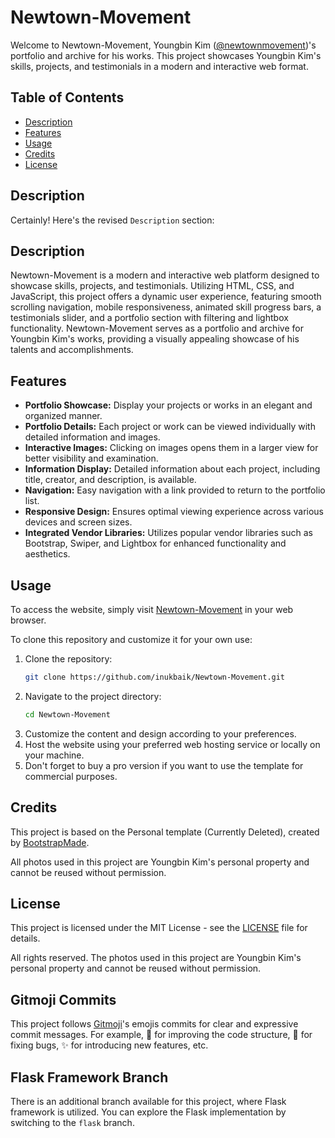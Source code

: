 # Newtown-Movement

Welcome to Newtown-Movement, Youngbin Kim ([@newtownmovement](https://www.instagram.com/newtownmovement/))'s portfolio and archive for his works. This project showcases Youngbin Kim's skills, projects, and testimonials in a modern and interactive web format.

## Table of Contents
- [Description](#description)
- [Features](#features)
- [Usage](#usage)
- [Credits](#credits)
- [License](#license)

## Description

Certainly! Here's the revised `Description` section:

## Description

Newtown-Movement is a modern and interactive web platform designed to showcase skills, projects, and testimonials. Utilizing HTML, CSS, and JavaScript, this project offers a dynamic user experience, featuring smooth scrolling navigation, mobile responsiveness, animated skill progress bars, a testimonials slider, and a portfolio section with filtering and lightbox functionality. Newtown-Movement serves as a portfolio and archive for Youngbin Kim's works, providing a visually appealing showcase of his talents and accomplishments.

## Features

- **Portfolio Showcase:** Display your projects or works in an elegant and organized manner.
- **Portfolio Details:** Each project or work can be viewed individually with detailed information and images.
- **Interactive Images:** Clicking on images opens them in a larger view for better visibility and examination.
- **Information Display:** Detailed information about each project, including title, creator, and description, is available.
- **Navigation:** Easy navigation with a link provided to return to the portfolio list.
- **Responsive Design:** Ensures optimal viewing experience across various devices and screen sizes.
- **Integrated Vendor Libraries:** Utilizes popular vendor libraries such as Bootstrap, Swiper, and Lightbox for enhanced functionality and aesthetics.


## Usage

To access the website, simply visit [Newtown-Movement](https://example.com) in your web browser.

To clone this repository and customize it for your own use:

1. Clone the repository:
   ```sh
   git clone https://github.com/inukbaik/Newtown-Movement.git
   ```
2. Navigate to the project directory:
   ```sh
   cd Newtown-Movement
   ```
3. Customize the content and design according to your preferences.
4. Host the website using your preferred web hosting service or locally on your machine.
5. Don't forget to buy a pro version if you want to use the template for commercial purposes.

## Credits

This project is based on the Personal template (Currently Deleted), created by [BootstrapMade](https://bootstrapmade.com).

All photos used in this project are Youngbin Kim's personal property and cannot be reused without permission.

## License

This project is licensed under the MIT License - see the [LICENSE](LICENSE) file for details.

All rights reserved. The photos used in this project are Youngbin Kim's personal property and cannot be reused without permission.

## Gitmoji Commits

This project follows [Gitmoji](https://gitmoji.dev)'s emojis commits for clear and expressive commit messages. For example, :art: for improving the code structure, :bug: for fixing bugs, :sparkles: for introducing new features, etc.

## Flask Framework Branch

There is an additional branch available for this project, where Flask framework is utilized. You can explore the Flask implementation by switching to the `flask` branch.